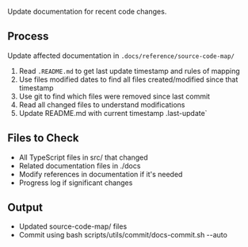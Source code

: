 Update documentation for recent code changes.

## Process

Update affected documentation in `.docs/reference/source-code-map/`

1. Read `.README.md` to get last update timestamp and rules of mapping
2. Use files modified dates to find all files created/modified since that timestamp
3. Use git to find which files were removed since last commit
4. Read all changed files to understand modifications
5. Update README.md with current timestamp .last-update`

## Files to Check

- All TypeScript files in src/ that changed
- Related documentation files in ./docs
- Modify references in documentation if it's needed
- Progress log if significant changes

## Output

- Updated source-code-map/ files
- Commit using bash scripts/utils/commit/docs-commit.sh --auto
